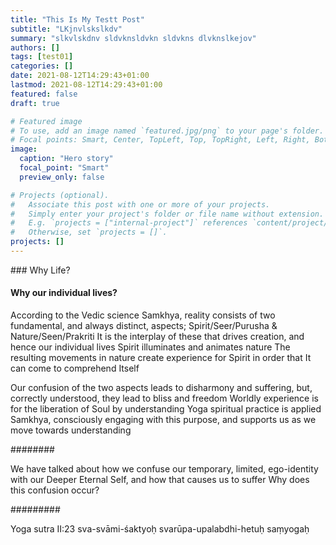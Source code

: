 ```yaml
---
title: "This Is My Testt Post"
subtitle: "LKjnvlskslkdv"
summary: "slkvlskdnv sldvknsldvkn sldvkns dlvknslkejov"
authors: []
tags: [test01]
categories: []
date: 2021-08-12T14:29:43+01:00
lastmod: 2021-08-12T14:29:43+01:00
featured: false
draft: true

# Featured image
# To use, add an image named `featured.jpg/png` to your page's folder.
# Focal points: Smart, Center, TopLeft, Top, TopRight, Left, Right, BottomLeft, Bottom, BottomRight.
image:
  caption: "Hero story"
  focal_point: "Smart"
  preview_only: false

# Projects (optional).
#   Associate this post with one or more of your projects.
#   Simply enter your project's folder or file name without extension.
#   E.g. `projects = ["internal-project"]` references `content/project/deep-learning/index.md`.
#   Otherwise, set `projects = []`.
projects: []
---
```


​### Why Life?
#### Why our individual lives?

According to the Vedic science Samkhya, reality consists of two fundamental, and always distinct, aspects;
Spirit/Seer/Purusha & Nature/Seen/Prakriti
It is the interplay of these that drives creation, and hence our individual lives
Spirit illuminates and animates nature
The resulting movements in nature create experience for Spirit in order that It can come to comprehend Itself

Our confusion of the two aspects leads to disharmony and suffering, but, correctly understood, they lead to bliss and freedom
Worldly experience is for the liberation of Soul by understanding
Yoga spiritual practice is applied Samkhya, consciously engaging with this purpose, and supports us as we move towards understanding

########

We have talked about how we confuse our temporary, limited, ego-identity with our Deeper Eternal Self, and how that causes us to suffer
Why does this confusion occur?

#########



Yoga sutra II:23
sva-svāmi-śaktyoḥ svarūpa-upalabdhi-hetuḥ saṃyogaḥ

